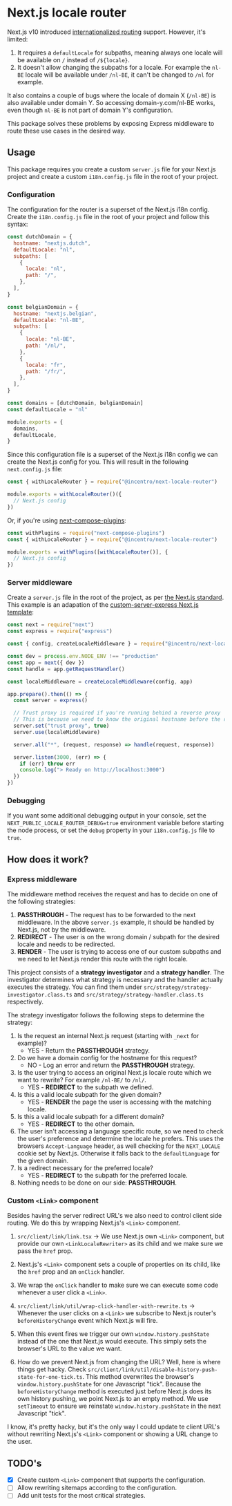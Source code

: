 # Next.js locale router

Next.js v10 introduced [internationalized routing](https://nextjs.org/docs/advanced-features/i18n-routing) support. However, it's limited:

1. It requires a `defaultLocale` for subpaths, meaning always one locale will be available on `/` instead of `/${locale}`.
2. It doesn't allow changing the subpaths for a locale. For example the `nl-BE` locale will be available under `/nl-BE`, it can't be changed to `/nl` for example.

It also contains a couple of bugs where the locale of domain X (`/nl-BE`) is also available under domain Y. So accessing domain-y.com/nl-BE works, even though `nl-BE` is not part of domain Y's configuration.

This package solves these problems by exposing Express middleware to route these use cases in the desired way.

## Usage

This package requires you create a custom `server.js` file for your Next.js project and create a custom `i18n.config.js` file in the root of your project.

### Configuration

The configuration for the router is a superset of the Next.js i18n config. Create the `i18n.config.js` file in the root of your project and follow this syntax:

```javascript
const dutchDomain = {
  hostname: "nextjs.dutch",
  defaultLocale: "nl",
  subpaths: [
    {
      locale: "nl",
      path: "/",
    },
  ],
}

const belgianDomain = {
  hostname: "nextjs.belgian",
  defaultLocale: "nl-BE",
  subpaths: [
    {
      locale: "nl-BE",
      path: "/nl/",
    },
    {
      locale: "fr",
      path: "/fr/",
    },
  ],
}

const domains = [dutchDomain, belgianDomain]
const defaultLocale = "nl"

module.exports = {
  domains,
  defaultLocale,
}
```

Since this configuration file is a superset of the Next.js i18n config we can create the Next.js config for you. This will result in the following `next.config.js` file:

```javascript
const { withLocaleRouter } = require("@incentro/next-locale-router")

module.exports = withLocaleRouter()({
  // Next.js config
})
```

Or, if you're using [next-compose-plugins](https://www.npmjs.com/package/next-compose-plugins):

```javascript
const withPlugins = require("next-compose-plugins")
const { withLocaleRouter } = require("@incentro/next-locale-router")

module.exports = withPlugins([withLocaleRouter()], {
  // Next.js config
})
```

### Server middleware

Create a `server.js` file in the root of the project, as per [the Next.js standard](https://nextjs.org/docs/advanced-features/custom-server). This example is an adapation of the [custom-server-express Next.js template](https://github.com/vercel/next.js/tree/canary/examples/custom-server-express):

```javascript
const next = require("next")
const express = require("express")

const { config, createLocaleMiddleware } = require("@incentro/next-locale-router")

const dev = process.env.NODE_ENV !== "production"
const app = next({ dev })
const handle = app.getRequestHandler()

const localeMiddleware = createLocaleMiddleware(config, app)

app.prepare().then(() => {
  const server = express()

  // Trust proxy is required if you're running behind a reverse proxy
  // This is because we need to know the original hostname before the request was proxied.
  server.set("trust proxy", true)
  server.use(localeMiddleware)

  server.all("*", (request, response) => handle(request, response))

  server.listen(3000, (err) => {
    if (err) throw err
    console.log("> Ready on http://localhost:3000")
  })
})
```

### Debugging

If you want some additional debugging output in your console, set the `NEXT_PUBLIC_LOCALE_ROUTER_DEBUG=true` environment variable before starting the node process, or set the `debug` property in your `i18n.config.js` file to `true`.

## How does it work?

### Express middleware

The middleware method receives the request and has to decide on one of the following strategies:

1. **PASSTHROUGH** - The request has to be forwarded to the next middleware. In the above `server.js` example, it should be handled by Next.js, not by the middleware.
2. **REDIRECT** - The user is on the wrong domain / subpath for the desired locale and needs to be redirected.
3. **RENDER** - The user is trying to access one of our custom subpaths and we need to let Next.js render this route with the right locale.

This project consists of a **strategy investigator** and a **strategy handler**. The investigator determines what strategy is necessary and the handler actually executes the strategy. You can find them under `src/strategy/strategy-investigator.class.ts` and `src/strategy/strategy-handler.class.ts` respectively.

The strategy investigator follows the following steps to determine the strategy:

1. Is the request an internal Next.js request (starting with `_next` for example)?
   - YES - Return the **PASSTHROUGH** strategy.
2. Do we have a domain config for the hostname for this request?
   - NO - Log an error and return the **PASSTHROUGH** strategy.
3. Is the user trying to access an original Next.js locale route which we want to rewrite? For example `/nl-BE/` to `/nl/`.
   - YES - **REDIRECT** to the subpath we defined.
4. Is this a valid locale subpath for the given domain?
   - YES - **RENDER** the page the user is accessing with the matching locale.
5. Is this a valid locale subpath for a different domain?
   - YES - **REDIRECT** to the other domain.
6. The user isn't accessing a language specific route, so we need to check the user's preference and determine the locale he prefers. This uses the browsers `Accept-Language` header, as well checking for the `NEXT_LOCALE` cookie set by Next.js. Otherwise it falls back to the `defaultLanguage` for the given domain.
7. Is a redirect necessary for the preferred locale?
   - YES - **REDIRECT** to the subpath for the preferred locale.
8. Nothing needs to be done on our side: **PASSTHROUGH**.

### Custom `<Link>` component

Besides having the server redirect URL's we also need to control client side routing. We do this by wrapping Next.js's `<Link>` component.

1. `src/client/link/link.tsx` → We use Next.js own `<Link>` component, but provide our own `<LinkLocaleRewriter>` as its child and we make sure we pass the `href` prop.

2. Next.js's `<Link>` component sets a couple of properties on its child, like the `href` prop and an `onClick` handler.

3. We wrap the `onClick` handler to make sure we can execute some code whenever a user click a `<Link>`.

4. `src/client/link/util/wrap-click-handler-with-rewrite.ts` → Whenever the user clicks on a `<Link>` we subscribe to Next.js router's `beforeHistoryChange` event which Next.js will fire.

5. When this event fires we trigger our own `window.history.pushState` instead of the one that Next.js would execute. This simply sets the browser's URL to the value we want.

6. How do we prevent Next.js from changing the URL? Well, here is where things get hacky. Check `src/client/link/util/disable-history-push-state-for-one-tick.ts`. This method overwrites the browser's `window.history.pushState` for one Javascript "tick". Because the `beforeHistoryChange` method is executed just before Next.js does its own history pushing, we point Next.js to an empty method. We use `setTimeout` to ensure we reinstate `window.history.pushState` in the next Javascript "tick".

I know, it's pretty hacky, but it's the only way I could update te client URL's without rewriting Next.js's `<Link>` component or showing a URL change to the user.

## TODO's

- [x] Create custom `<Link>` component that supports the configuration.
- [ ] Allow rewriting sitemaps according to the configuration.
- [ ] Add unit tests for the most critical strategies.
